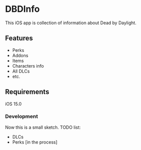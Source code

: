 # DBDInfo

This iOS app is collection of information about Dead by Daylight. 

## Features
- Perks
- Addons
- Items
- Characters info
- All DLCs 
- etc.

## Requirements
iOS 15.0


### Development

Now this is a small sketch. TODO list:
* DLCs 
* Perks [in the process]

